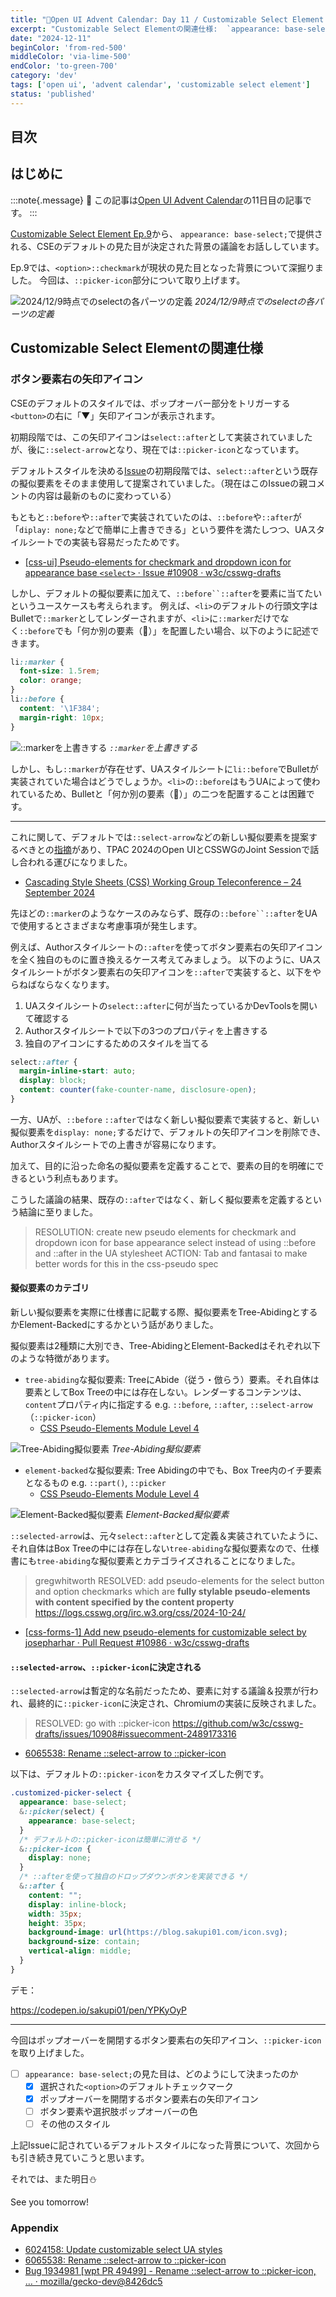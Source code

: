 ```yaml
---
title: "🎄Open UI Advent Calendar: Day 11 / Customizable Select Element Ep.9"
excerpt: "Customizable Select Elementの関連仕様:  `appearance: base-select;` - `::picker-icon`のデフォルトスタイルはどうやって決まったのか"
date: "2024-12-11"
beginColor: 'from-red-500'
middleColor: 'via-lime-500'
endColor: 'to-green-700'
category: 'dev'
tags: ['open ui', 'advent calendar', 'customizable select element']
status: 'published'
---
```

## 目次

## はじめに

:::note{.message}
🎄 この記事は[Open UI Advent Calendar](https://adventar.org/calendars/10293)の11日目の記事です。
:::

[Customizable Select Element Ep.9](https://blog.sakupi01.com/dev/articles/2024-openui-advent-8)から、 `appearance: base-select;`で提供される、CSEのデフォルトの見た目が決定された背景の議論をお話ししています。

Ep.9では、`<option>::checkmark`が現状の見た目となった背景について深掘りました。
今回は、`::picker-icon`部分について取り上げます。

![2024/12/9時点でのselectの各パーツの定義](/select-anatomy.png)
*2024/12/9時点でのselectの各パーツの定義*

## Customizable Select Elementの関連仕様

### ボタン要素右の矢印アイコン

CSEのデフォルトのスタイルでは、ポップオーバー部分をトリガーする`<button>`の右に「▼」矢印アイコンが表示されます。

初期段階では、この矢印アイコンは`select::after`として実装されていましたが、後に`::select-arrow`となり、現在では`::picker-icon`となっています。

デフォルトスタイルを決める[Issue](https://github.com/w3c/csswg-drafts/issues/10857)の初期段階では、`select::after`という既存の擬似要素をそのまま使用して提案されていました。（現在はこのIssueの親コメントの内容は最新のものに変わっている）

もともと`::before`や`::after`で実装されていたのは、`::before`や`::after`が「`diplay: none;`などで簡単に上書きできる」という要件を満たしつつ、UAスタイルシートでの実装も容易だったためです。

- [[css-ui] Pseudo-elements for checkmark and dropdown icon for appearance base `<select>` · Issue #10908 · w3c/csswg-drafts](https://github.com/w3c/csswg-drafts/issues/10908)

しかし、デフォルトの擬似要素に加えて、`::before``::after`を要素に当てたいというユースケースも考えられます。
例えば、`<li>`のデフォルトの行頭文字はBulletで`::marker`としてレンダーされますが、`<li>`に`::marker`だけでなく`::before`でも「何か別の要素（🎄）」を配置したい場合、以下のように記述できます。

```css
li::marker {
  font-size: 1.5rem;
  color: orange;
}
li::before {
  content: '\1F384';
  margin-right: 10px;
}
```

![`::marker`を上書きする](/marker-null-list.png)
*`::marker`を上書きする*

しかし、もし`::marker`が存在せず、UAスタイルシートに`li::before`でBulletが実装されていた場合はどうでしょうか。`<li>`の`::before`はもうUAによって使われているため、Bulletと「何か別の要素（🎄）」の二つを配置することは困難です。

***

これに関して、デフォルトでは`::select-arrow`などの新しい擬似要素を提案するべきとの[指摘](https://github.com/w3c/csswg-drafts/issues/10857#issuecomment-2347867882)があり、TPAC 2024のOpen UIとCSSWGのJoint Sessionで話し合われる運びになりました。

- [Cascading Style Sheets (CSS) Working Group Teleconference – 24 September 2024](https://www.w3.org/2024/09/24-css-minutes.html#t07)

先ほどの`::marker`のようなケースのみならず、既存の`::before``::after`をUAで使用するとさまざまな考慮事項が発生します。

例えば、Authorスタイルシートの`::after`を使ってボタン要素右の矢印アイコンを全く独自のものに置き換えるケース考えてみましょう。
以下のように、UAスタイルシートがボタン要素右の矢印アイコンを`::after`で実装すると、以下をやらねばならなくなります。

1. UAスタイルシートの`select::after`に何が当たっているかDevToolsを開いて確認する
2. Authorスタイルシートで以下の3つのプロパティを上書きする
3. 独自のアイコンにするためのスタイルを当てる

```css title={UAスタイルシート}
select::after {
  margin-inline-start: auto;
  display: block;
  content: counter(fake-counter-name, disclosure-open);
}
```

一方、UAが、`::before` `::after`ではなく新しい擬似要素で実装すると、新しい擬似要素を`display: none;`するだけで、デフォルトの矢印アイコンを削除でき、Authorスタイルシートでの上書きが容易になります。

加えて、目的に沿った命名の擬似要素を定義することで、要素の目的を明確にできるという利点もあります。

こうした議論の結果、既存の`::after`ではなく、新しく擬似要素を定義するという結論に至りました。

> RESOLUTION: create new pseudo elements for checkmark and dropdown icon for base appearance select instead of using ::before and ::after in the UA stylesheet
> ACTION: Tab and fantasai to make better words for this in the css-pseudo spec

#### 擬似要素のカテゴリ

新しい擬似要素を実際に仕様書に記載する際、擬似要素をTree-AbidingとするかElement-Backedにするかという話がありました。

擬似要素は2種類に大別でき、Tree-AbidingとElement-Backedはそれぞれ以下のような特徴があります。

- `tree-abiding`な擬似要素: TreeにAbide（従う・倣らう）要素。それ自体は要素としてBox Treeの中には存在しない。レンダーするコンテンツは、`content`プロパティ内に指定する e.g. `::before`, `::after`, `::select-arrow`（`::picker-icon`）
  - [CSS Pseudo-Elements Module Level 4](https://www.w3.org/TR/css-pseudo-4/#treelike)

![Tree-Abiding擬似要素](/tree-abiding.png)
*Tree-Abiding擬似要素*

- `element-backed`な擬似要素: Tree Abidingの中でも、Box Tree内のイチ要素となるもの e.g. `::part()`, `::picker`
  - [CSS Pseudo-Elements Module Level 4](https://drafts.csswg.org/css-pseudo-4/#element-backed)

![Element-Backed擬似要素](/element-backed.png)
*Element-Backed擬似要素*

`::selected-arrow`は、元々`select::after`として定義＆実装されていたように、それ自体はBox Treeの中には存在しない`tree-abiding`な擬似要素なので、仕様書にも`tree-abiding`な擬似要素とカテゴライズされることになりました。

> gregwhitworth RESOLVED: add pseudo-elements for the select button and option checkmarks which are **fully stylable pseudo-elements** **with content specified by the content property**
> https://logs.csswg.org/irc.w3.org/css/2024-10-24/

- [[css-forms-1] Add new pseudo-elements for customizable select by josepharhar · Pull Request #10986 · w3c/csswg-drafts](https://github.com/w3c/csswg-drafts/pull/10986)

#### `::selected-arrow`、`::picker-icon`に決定される

`::selected-arrow`は暫定的な名前だったため、要素に対する議論＆投票が行われ、最終的に`::picker-icon`に決定され、Chromiumの実装に反映されました。

> RESOLVED: go with ::picker-icon
> https://github.com/w3c/csswg-drafts/issues/10908#issuecomment-2489173316

- [6065538: Rename ::select-arrow to ::picker-icon](https://chromium-review.googlesource.com/c/chromium/src/+/6065538)

以下は、デフォルトの`::picker-icon`をカスタマイズした例です。

```css
.customized-picker-select {
  appearance: base-select;
  &::picker(select) {
    appearance: base-select;
  }
  /* デフォルトの::picker-iconは簡単に消せる */
  &::picker-icon {
    display: none;
  }
  /* ::afterを使って独自のドロップダウンボタンを実装できる */
  &::after {
    content: "";
    display: inline-block;
    width: 35px;
    height: 35px;
    background-image: url(https://blog.sakupi01.com/icon.svg);
    background-size: contain;
    vertical-align: middle;
  }
}
```

デモ：

https://codepen.io/sakupi01/pen/YPKyOyP

***

今回はポップオーバーを開閉するボタン要素右の矢印アイコン、`::picker-icon`を取り上げました。

- [ ] `appearance: base-select;`の見た目は、どのようにして決まったのか
  - [x] 選択された`<option>`のデフォルトチェックマーク
  - [x] ポップオーバーを開閉するボタン要素右の矢印アイコン
  - [ ] ボタン要素や選択肢ポップオーバーの色
  - [ ] その他のスタイル

上記Issueに記されているデフォルトスタイルになった背景について、次回からも引き続き見ていこうと思います。

それでは、また明日⛄

See you tomorrow!

### Appendix

- [6024158: Update customizable select UA styles](https://chromium-review.googlesource.com/c/chromium/src/+/6024158)
- [6065538: Rename ::select-arrow to ::picker-icon](https://chromium-review.googlesource.com/c/chromium/src/+/6065538)
- [Bug 1934981 [wpt PR 49499] - Rename ::select-arrow to ::picker-icon, … · mozilla/gecko-dev@8426dc5](https://github.com/mozilla/gecko-dev/commit/8426dc5cc270a53e4a5483d8084047b3f65bd990#diff-d05e7899d421ed4baeab371c3fb033fc4844bf46780313a6ae6b4c1d265dc883)
